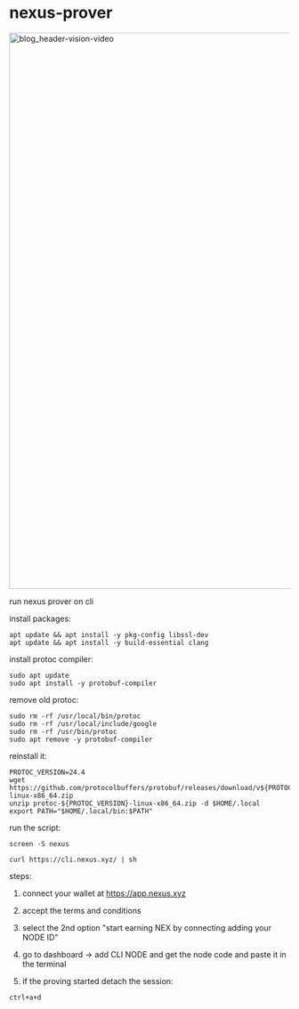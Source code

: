 # nexus-prover




<img width="1000" alt="blog_header-vision-video" src="https://github.com/user-attachments/assets/cf09ceb6-2fb4-4bc4-b377-820893490545" />



run nexus prover on cli

install packages:

```
apt update && apt install -y pkg-config libssl-dev
apt update && apt install -y build-essential clang
```

install protoc compiler:

```
sudo apt update
sudo apt install -y protobuf-compiler
```

remove old protoc:

```
sudo rm -rf /usr/local/bin/protoc
sudo rm -rf /usr/local/include/google
sudo rm -rf /usr/bin/protoc
sudo apt remove -y protobuf-compiler
```

reinstall it:

```
PROTOC_VERSION=24.4
wget https://github.com/protocolbuffers/protobuf/releases/download/v${PROTOC_VERSION}/protoc-${PROTOC_VERSION}-linux-x86_64.zip
unzip protoc-${PROTOC_VERSION}-linux-x86_64.zip -d $HOME/.local
export PATH="$HOME/.local/bin:$PATH"
```

run the script:

```
screen -S nexus

curl https://cli.nexus.xyz/ | sh
```

steps:

1. connect your wallet at https://app.nexus.xyz

2. accept the terms and conditions

3. select the 2nd option "start earning NEX by connecting adding your NODE ID"

4. go to dashboard -> add CLI NODE and get the node code and paste it in the terminal

5. if the proving started detach the session:

```
ctrl+a+d
```
